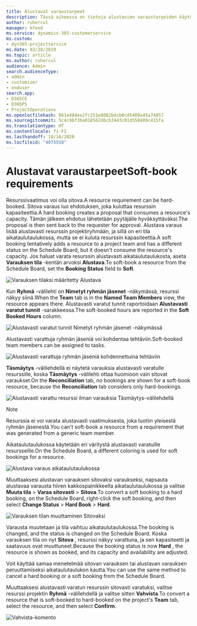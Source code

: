 ```yaml
---
title: Alustavat varaustarpeet
description: Tässä aiheessa on tietoja alustavien varaustarpeiden käytöstä.
author: ruhercul
manager: kfend
ms.service: dynamics-365-customerservice
ms.custom:
- dyn365-projectservice
ms.date: 03/28/2019
ms.topic: article
ms.author: ruhercul
audience: Admin
search.audienceType:
- admin
- customizer
- enduser
search.app:
- D365CE
- D365PS
- ProjectOperations
ms.openlocfilehash: 861e484ea2fc251e0082b4cb0cd5409a45a74057
ms.sourcegitcommit: 5c4c9bf3ba018562d6cb3443c01d550489c415fa
ms.translationtype: HT
ms.contentlocale: fi-FI
ms.lasthandoff: 10/16/2020
ms.locfileid: "4075558"
---
```

# <a name="soft-book-requirements"></a><span data-ttu-id="b4643-103">Alustavat varaustarpeet</span><span class="sxs-lookup"><span data-stu-id="b4643-103">Soft-book requirements</span></span>

<span data-ttu-id="b4643-104">Resurssivaatimus voi olla sitova.</span><span class="sxs-lookup"><span data-stu-id="b4643-104">A resource requirement can be hard-booked.</span></span> <span data-ttu-id="b4643-105">Sitova varaus luo ehdotuksen, joka kuluttaa resurssin kapasiteettia.</span><span class="sxs-lookup"><span data-stu-id="b4643-105">A hard booking creates a proposal that consumes a resource's capacity.</span></span> <span data-ttu-id="b4643-106">Tämän jälkeen ehdotus lähetetään pyytäjälle hyväksyttäväksi.</span><span class="sxs-lookup"><span data-stu-id="b4643-106">The proposal is then sent back to the requester for approval.</span></span> <span data-ttu-id="b4643-107">Alustava varaus lisää alustavasti resurssin projektiryhmään, ja sillä on eri tila aikataulutaulukossa, mutta se ei kuluta resurssin kapasiteettia.</span><span class="sxs-lookup"><span data-stu-id="b4643-107">A soft booking tentatively adds a resource to a project team and has a different status on the Schedule Board, but it doesn't consume the resource's capacity.</span></span> <span data-ttu-id="b4643-108">Jos haluat varata resurssin alustavasti aikataulutaulukosta, aseta **Varauksen tila** -kentän arvoksi **Alustava**.</span><span class="sxs-lookup"><span data-stu-id="b4643-108">To soft-book a resource from the Schedule Board, set the **Booking Status** field to **Soft**.</span></span>

![Varauksen tilaksi määritetty Alustava](media/Resource-Management-image77.png)

<span data-ttu-id="b4643-110">Kun **Ryhmä** -välilehti on **Nimetyt ryhmän jäsenet** -näkymässä, resurssi näkyy siinä.</span><span class="sxs-lookup"><span data-stu-id="b4643-110">When the **Team** tab is in the **Named Team Members** view, the resource appears there.</span></span> <span data-ttu-id="b4643-111">Alustavasti varatut tunnit raportoidaan **Alustavasti varatut tunnit** -sarakkeessa.</span><span class="sxs-lookup"><span data-stu-id="b4643-111">The soft-booked hours are reported in the **Soft Booked Hours** column.</span></span>

![Alustavasti varatut tunnit Nimetyt ryhmän jäsenet -näkymässä](media/Resource-Management-image78.png)

<span data-ttu-id="b4643-113">Alustavasti varattuja ryhmän jäseniä voi kohdentaa tehtäviin.</span><span class="sxs-lookup"><span data-stu-id="b4643-113">Soft-booked team members can be assigned to tasks.</span></span>

![Alustavasti varattuja ryhmän jäseniä kohdennettuina tehtäviin](media/Resource-Management-image79.png)

<span data-ttu-id="b4643-115">**Täsmäytys** -välilehdellä ei näytetä varauksia alustavasti varatulle resurssille, koska **Täsmäytys** -välilehti ottaa huomioon vain sitovat varaukset.</span><span class="sxs-lookup"><span data-stu-id="b4643-115">On the **Reconciliation** tab, no bookings are shown for a soft-book resource, because the **Reconciliation** tab considers only hard-bookings.</span></span>

![Alustavasti varattu resurssi ilman varauksia Täsmäytys-välilehdellä](media/Resource-Management-image80.png)

> [!NOTE]
> <span data-ttu-id="b4643-117">Resurssia ei voi varata alustavasti vaatimuksesta, joka luotiin yleisestä ryhmän jäsenestä.</span><span class="sxs-lookup"><span data-stu-id="b4643-117">You can't soft-book a resource from a requirement that was generated from a generic team member.</span></span>

<span data-ttu-id="b4643-118">Aikataulutaulukossa käytetään eri väritystä alustavasti varatuille resursseille.</span><span class="sxs-lookup"><span data-stu-id="b4643-118">On the Schedule Board, a different coloring is used for soft bookings for a resource.</span></span>

![Alustava varaus aikataulutaulukossa](media/Resource-Management-image81.png)

<span data-ttu-id="b4643-120">Muuttaaksesi alustavan varauksen sitovaksi varaukseksi, napsauta alustavaa varausta hiiren kakkospainikkeella aikataulutaulukossa ja valitse **Muuta tila** \> **Varaa sitovasti** \> **Sitova**.</span><span class="sxs-lookup"><span data-stu-id="b4643-120">To convert a soft booking to a hard booking, on the Schedule Board, right-click the soft booking, and then select **Change Status** \> **Hard Book** \> **Hard**.</span></span>

![Varauksen tilan muuttaminen Sitovaksi](media/Resource-Management-image82.png)

<span data-ttu-id="b4643-122">Varausta muutetaan ja tila vaihtuu aikataulutaulukossa.</span><span class="sxs-lookup"><span data-stu-id="b4643-122">The booking is changed, and the status is changed on the Schedule Board.</span></span> <span data-ttu-id="b4643-123">Koska varauksen tila on nyt **Sitova** , resurssi näkyy varattuna, ja sen kapasiteetti ja saatavuus ovat muuttuneet.</span><span class="sxs-lookup"><span data-stu-id="b4643-123">Because the booking status is now **Hard** , the resource is shown as booked, and its capacity and availability are adjusted.</span></span>

<span data-ttu-id="b4643-124">Voit käyttää samaa menetelmää sitovan varauksen tai alustavan varauksen peruuttamiseksi aikataulutaulukon kautta.</span><span class="sxs-lookup"><span data-stu-id="b4643-124">You can use the same method to cancel a hard booking or a soft booking from the Schedule Board.</span></span>

<span data-ttu-id="b4643-125">Muuttaaksesi alustavasti varatun resurssin sitovasti varatuksi, valitse resurssi projektin **Ryhmä** -välilehdellä ja valitse sitten **Vahvista**.</span><span class="sxs-lookup"><span data-stu-id="b4643-125">To convert a resource that is soft-booked to hard-booked on the project's **Team** tab, select the resource, and then select **Confirm**.</span></span>

![Vahvista-komento](media/Resource-Management-image83.png)
